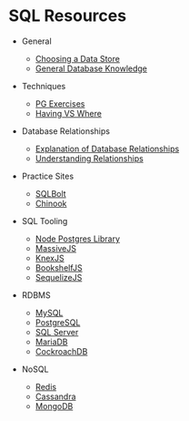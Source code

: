 # SQL Resources

* General

  * [Choosing a Data Store](Choosing_a_Data_Store.pdf)
  * [General Database Knowledge](Databases.pdf)

* Techniques

  * [PG Exercises](https://pgexercises.com/?utm_source=SitePoint&utm_medium=email&utm_campaign=Versioning)
  * [Having VS Where](https://stackoverflow.com/questions/287474/whats-the-difference-between-having-and-where)

* Database Relationships

  * [Explanation of Database Relationships](https://code.tutsplus.com/articles/sql-for-beginners-part-3-database-relationships--net-8561)
  * [Understanding Relationships](https://support.airtable.com/hc/en-us/articles/218734758-A-beginner-s-guide-to-many-to-many-relationships#types)

* Practice Sites

  * [SQLBolt](https://sqlbolt.com/)
  * [Chinook](chinook.ml)

* SQL Tooling

  * [Node Postgres Library](https://github.com/brianc/node-postgres)
  * [MassiveJS](https://massive-js.readthedocs.io/en/latest/)
  * [KnexJS](http://knexjs.org/)
  * [BookshelfJS](http://bookshelfjs.org/)
  * [SequelizeJS](http://docs.sequelizejs.com/)

* RDBMS

  * [MySQL](https://www.mysql.com/)
  * [PostgreSQL](https://www.postgresql.org/)
  * [SQL Server](https://www.microsoft.com/en-us/sql-server/sql-server-2017)
  * [MariaDB](https://mariadb.org/)
  * [CockroachDB](https://www.cockroachlabs.com/)

* NoSQL

  * [Redis](https://redis.io/)
  * [Cassandra](cassandra.apache.org/)
  * [MongoDB](https://www.mongodb.com/)
